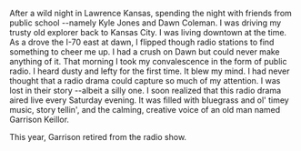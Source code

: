 After a wild night in Lawrence Kansas, spending the night with friends from public school --namely Kyle Jones and Dawn Coleman. I was driving my trusty old explorer back to Kansas City. I was living downtown at the time. As a drove the I-70 east at dawn, I flipped though radio stations to find something to cheer me up. I had a crush on Dawn but could never make anything of it. That morning I took my convalescence in the form of public radio. I heard dusty and lefty for the first time. It blew my mind. I had never thought that a radio drama could capture so much of my attention. I was lost in their story --albeit a silly one. I soon realized that this radio drama aired live every Saturday evening. It was filled with bluegrass and ol' timey music, story tellin', and the calming, creative voice of an old man named Garrison Keillor.

This year, Garrison retired from the radio show.

